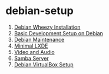 debian-setup
============

1. [Debian Wheezy Installation](https://github.com/neurite/debian-setup/wiki/Debian-Wheezy-Installation)
2. [Basic Development Setup on Debian](https://github.com/neurite/debian-setup/wiki/Basic-Development-Setup-on-Debian)
3. [Debian Maintenance](https://github.com/neurite/debian-setup/wiki/Debian-Maintenance)
4. [Minimal LXDE](https://github.com/neurite/debian-setup/wiki/Minimal-LXDE)
5. [Video and Audio](https://github.com/neurite/debian-setup/wiki/Video-and-Audio)
6. [Samba Server](https://github.com/neurite/debian-setup/wiki/Samba-Server)
7. [Debian VirtualBox Setup](https://github.com/neurite/debian-setup/wiki/Debian-VirtualBox-Setup)
